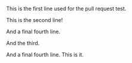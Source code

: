 This is the first line used for the pull request test.

This is the second line!

And a final fourth line.

And the third.

And a final fourth line. This is it.
